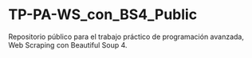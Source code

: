 # TP-PA-WS_con_BS4_Public
Repositorio público para el trabajo práctico de programación avanzada, Web Scraping con Beautiful Soup 4.
